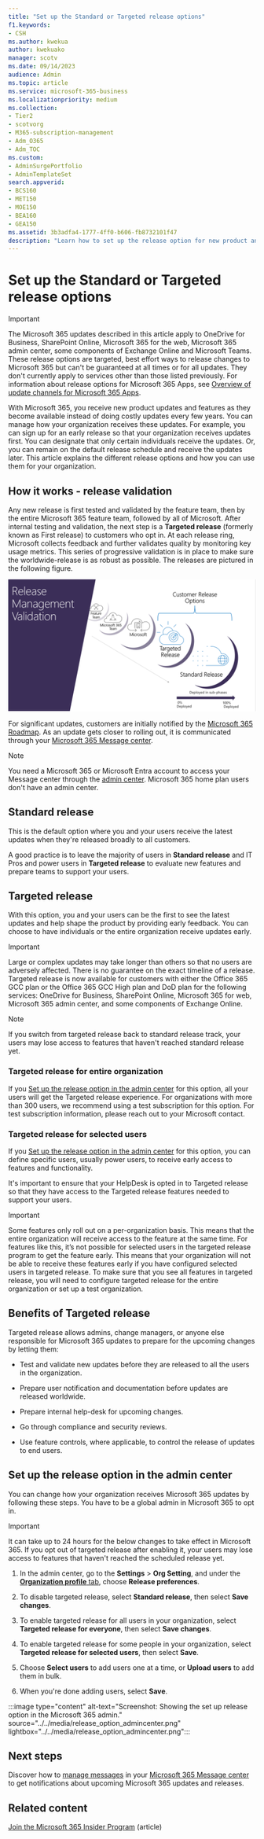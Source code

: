 ```yaml
---
title: "Set up the Standard or Targeted release options"
f1.keywords:
- CSH
ms.author: kwekua
author: kwekuako
manager: scotv
ms.date: 09/14/2023
audience: Admin
ms.topic: article
ms.service: microsoft-365-business
ms.localizationpriority: medium
ms.collection: 
- Tier2
- scotvorg
- M365-subscription-management 
- Adm_O365
- Adm_TOC
ms.custom: 
- AdminSurgePortfolio
- AdminTemplateSet
search.appverid:
- BCS160
- MET150
- MOE150
- BEA160
- GEA150
ms.assetid: 3b3adfa4-1777-4ff0-b606-fb8732101f47
description: "Learn how to set up the release option for new product and features updates in the Microsoft 365 admin center."
---
```


# Set up the Standard or Targeted release options

> [!IMPORTANT]
> The Microsoft 365 updates described in this article apply to OneDrive for Business, SharePoint Online, Microsoft 365 for the web, Microsoft 365 admin center, some components of Exchange Online and Microsoft Teams. These release options are targeted, best effort ways to release changes to Microsoft 365 but can't be guaranteed at all times or for all updates. They don't currently apply to services other than those listed previously. For information about release options for Microsoft 365 Apps, see [Overview of update channels for Microsoft 365 Apps](/deployoffice/overview-update-channels).

With Microsoft 365, you receive new product updates and features as they become available instead of doing costly updates every few years. You can manage how your organization receives these updates. For example, you can sign up for an early release so that your organization receives updates first. You can designate that only certain individuals receive the updates. Or, you can remain on the default release schedule and receive the updates later. This article explains the different release options and how you can use them for your organization.

## How it works - release validation

Any new release is first tested and validated by the feature team, then by the entire Microsoft 365 feature team, followed by all of Microsoft. After internal testing and validation, the next step is a **Targeted release** (formerly known as First release) to customers who opt in. At each release ring, Microsoft collects feedback and further validates quality by monitoring key usage metrics. This series of progressive validation is in place to make sure the worldwide-release is as robust as possible. The releases are pictured in the following figure.

![Release management validation rings for Microsoft 365.](../../media\Rings_Of_Progression.png)

For significant updates, customers are initially notified by the [Microsoft 365 Roadmap](https://products.office.com/business/office-365-roadmap). As an update gets closer to rolling out, it is communicated through your [Microsoft 365 Message center](https://admin.microsoft.com/Adminportal/Home?source=applauncher#/MessageCenter).

> [!NOTE]
> You need a Microsoft 365 or Microsoft Entra account to access your Message center through the [admin center](../admin-overview/admin-center-overview.md). Microsoft 365 home plan users don't have an admin center.

## Standard release

This is the default option where you and your users receive the latest updates when they're released broadly to all customers.
  
A good practice is to leave the majority of users in **Standard release** and IT Pros and power users in **Targeted release** to evaluate new features and prepare teams to support your users.
  
## Targeted release

With this option, you and your users can be the first to see the latest updates and help shape the product by providing early feedback. You can choose to have individuals or the entire organization receive updates early.
  
> [!IMPORTANT]
> Large or complex updates may take longer than others so that no users are adversely affected. There is no guarantee on the exact timeline of a release. Targeted release is now available for customers with either the Office 365 GCC plan or the Office 365 GCC High plan and DoD plan for the following services: OneDrive for Business, SharePoint Online, Microsoft 365 for web, Microsoft 365 admin center, and some components of Exchange Online.

> [!NOTE]
> If you switch from targeted release back to standard release track, your users may lose access to features that haven't reached standard release yet.
  
### Targeted release for entire organization

If you [Set up the release option in the admin center](#set-up-the-release-option-in-the-admin-center) for this option, all your users will get the Targeted release experience. For organizations with more than 300 users, we recommend using a test subscription for this option. For test subscription information, please reach out to your Microsoft contact.
  
### Targeted release for selected users

If you [Set up the release option in the admin center](#set-up-the-release-option-in-the-admin-center) for this option, you can define specific users, usually power users, to receive early access to features and functionality.

It's important to ensure that your HelpDesk is opted in to Targeted release so that they have access to the Targeted release features needed to support your users.

> [!IMPORTANT]
> Some features only roll out on a per-organization basis. This means that the entire organization will receive access to the feature at the same time. For features like this, it’s not possible for selected users in the targeted release program to get the feature early. This means that your organization will not be able to receive these features early if you have configured selected users in targeted release. To make sure that you see all features in targeted release, you will need to configure targeted release for the entire organization or set up a test organization.
  
## Benefits of Targeted release

Targeted release allows admins, change managers, or anyone else responsible for Microsoft 365 updates to prepare for the upcoming changes by letting them:
  
- Test and validate new updates before they are released to all the users in the organization.

- Prepare user notification and documentation before updates are released worldwide.

- Prepare internal help-desk for upcoming changes.

- Go through compliance and security reviews.

- Use feature controls, where applicable, to control the release of updates to end users.

## Set up the release option in the admin center

You can change how your organization receives Microsoft 365 updates by following these steps. You have to be a global admin in Microsoft 365 to opt in.
  
> [!IMPORTANT]
> It can take up to 24 hours for the below changes to take effect in Microsoft 365. If you opt out of targeted release after enabling it, your users may lose access to features that haven't reached the scheduled release yet.
  
1. In the admin center, go to the **Settings** > **Org Setting**, and under the <a href="https://go.microsoft.com/fwlink/p/?linkid=2067339" target="_blank">**Organization profile** tab</a>, choose **Release preferences**.

2. To disable targeted release, select **Standard release**, then select **Save changes**.

3. To enable targeted release for all users in your organization, select **Targeted release for everyone**, then select **Save changes**.

4. To enable targeted release for some people in your organization, select **Targeted release for selected users**, then select **Save**.

5. Choose **Select users** to add users one at a time, or **Upload users** to add them in bulk.

6. When you're done adding users, select **Save**.

:::image type="content" alt-text="Screenshot: Showing the set up release option in the Microsoft 365 admin." source="../../media/release_option_admincenter.png" lightbox="../../media/release_option_admincenter.png":::

## Next steps

Discover how to [manage messages](/office365/admin/manage/message-center) in your [Microsoft 365 Message center](https://admin.microsoft.com/Adminportal/Home?source=applauncher#/MessageCenter) to get notifications about upcoming Microsoft 365 updates and releases.

## Related content

[Join the Microsoft 365 Insider Program](https://insider.office.com/join/windows) (article)
